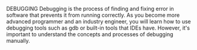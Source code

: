 DEBUGGING
Debugging is the process of finding and fixing error in software that prevents it from running correctly. As you become more advanced programmer and an industry engineer, you will learn how to use debugging tools such as gdb or built-in tools that IDEs have. However, it's important to understand the concepts and processes of debugging manually.
